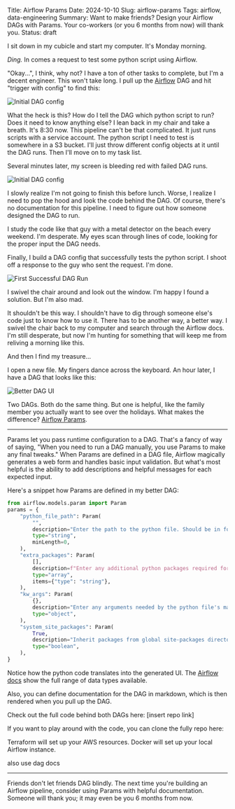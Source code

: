 Title: Airflow Params
Date: 2024-10-10
Slug: airflow-params
Tags: airflow, data-engineering
Summary: Want to make friends? Design your Airflow DAGs with Params. Your co-workers (or you 6 months from now) will thank you.
Status: draft

I sit down in my cubicle and start my computer. It's Monday morning. 

*Ding.* In comes a request to test some python script using Airflow. 

"Okay...", I think, why not? I have a ton of other tasks to complete, but I'm a decent engineer. This won't take long. I pull up the [Airflow](https://airflow.apache.org/) DAG and hit "trigger with config" to find this: 

<img alt="Initial DAG config" src="/static/images/post006/InitialConfig.jpeg" class="w-full md:w-auto md:max-w-xl mx-auto">


What the heck is this? How do I tell the DAG which python script to run? Does it need to know anything else? I lean back in my chair and take a breath. It's 8:30 now. This pipeline can't be that complicated. It just runs scripts with a service account. The python script I need to test is somewhere in a S3 bucket. I'll just throw different config objects at it until the DAG runs. Then I'll move on to my task list.

Several minutes later, my screen is bleeding red with failed DAG runs.

<img alt="Initial DAG config" src="/static/images/post006/BleedingDag.jpeg" class="w-full md:w-auto md:max-w-2xl mx-auto">

I slowly realize I'm not going to finish this before lunch. Worse, I realize I need to pop the hood and look the code behind the DAG. Of course, there's no documentation for this pipeline. I need to figure out how someone designed the DAG to run. 

I study the code like that guy with a metal detector on the beach every weekend. I'm desperate. My eyes scan through lines of code, looking for the proper input the DAG needs. 

Finally, I build a DAG config that successfully tests the python script. I shoot off a response to the guy who sent the request. I'm done. 

![First Successful DAG Run](/static/images/post006/FirstDagSuccess.jpeg)

I swivel the chair around and look out the window. I'm happy I found a solution. But I'm also mad. 

It shouldn't be this way. I shouldn't have to dig through someone else's code just to know how to use it. There has to be another way, a better way. I swivel the chair back to my computer and search through the Airflow docs. I'm still desperate, but now I'm hunting for something that will keep me from reliving a morning like this. 

And then I find my treasure...

I open a new file. My fingers dance across the keyboard. An hour later, I have a DAG that looks like this: 

<img alt="Better DAG UI" src="/static/images/post006/BetterDagUI.jpeg" class="mx-auto">

Two DAGs. Both do the same thing. But one is helpful, like the family member you actually want to see over the holidays. What makes the difference? [Airflow Params](https://airflow.apache.org/docs/apache-airflow/stable/core-concepts/params.html). 

---

Params let you pass runtime configuration to a DAG. That's a fancy of way of saying, "When you need to run a DAG manually, you use Params to make any final tweaks." When Params are defined in a DAG file, Airflow magically generates a web form and handles basic input validation. But what's most helpful is the ability to add descriptions and helpful messages for each expected input. 

Here's a snippet how Params are defined in my better DAG: 

```python
from airflow.models.param import Param
params = {
    "python_file_path": Param(
        "",
        description="Enter the path to the python file. Should be in format of 's3://<bucket-name>/<path-to-file>.py'",
        type="string",
        minLength=0,
    ),
    "extra_packages": Param(
        [],
        description=f"Enter any additional python packages required for the python file. Each package should be entered on a separate line without quotation.\nStandard packages: {STANDARD_PACKAGES}",
        type="array",
        items={"type": "string"},
    ),
    "kw_args": Param(
        {},
        description="Enter any arguments needed by the python file's main() function as key-value pairs. Input should be a python dictionary that passes JSON parsing",
        type="object",
    ),
    "system_site_packages": Param(
        True,
        description="Inherit packages from global site-packages directory",
        type="boolean",
    ),
}
```

Notice how the python code translates into the generated UI. The [Airflow docs](https://airflow.apache.org/docs/apache-airflow/stable/core-concepts/params.html) show the full range of data types available. 

Also, you can define documentation for the DAG in markdown, which is then rendered when you pull up the DAG. 

Check out the full code behind both DAGs here: [insert repo link]

If you want to play around with the code, you can clone the fully repo here: 

Terraform will set up your AWS resources. Docker will set up your local Airflow instance. 

also use dag docs

---

Friends don't let friends DAG blindly. The next time you're building an Airflow pipeline, consider using Params with helpful documentation. Someone will thank you; it may even be you 6 months from now. 